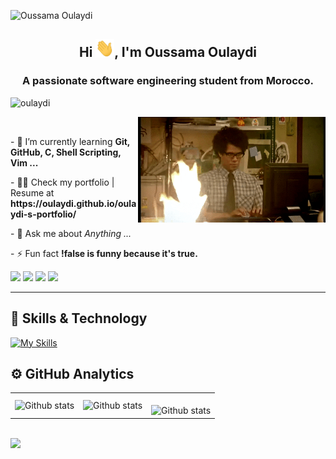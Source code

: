 ![Oussama Oulaydi](https://github.com/oulaydi/oulaydi/assets/130802700/900af5d1-600c-4bd4-893c-33930ee27fc9)

<h2 align="center">Hi <img src="wave.gif" width="30px">, I'm Oussama Oulaydi</h1>

<h3 align="center">A passionate software engineering student from Morocco.</h3>

<p align="left"> <img src="https://komarev.com/ghpvc/?username=oulaydi&label=Profile%20views&color=0e75b6&style=flat" alt="oulaydi" /> </p>

<img align="right" width="300" src="fire.gif"/>

<br>

<p align="left"> 
  - 🌱 I’m currently learning <b>Git, GitHub, C, Shell Scripting, Vim ...</b>
</p>

<p align="left">
    - 👨‍💻 Check my portfolio | Resume at <b>https://oulaydi.github.io/oulaydi-s-portfolio/</b>
</p>

<p align="left">
    - 💬 Ask me about <i>Anything ...</i>
</p>

<p align="left">
  - ⚡ Fun fact <b>!false is funny because it's true.</b>
</p>

<p align="left">
  <a href="mailto:oussama.oulaydi@gmail.com" target="_blank" alt="Gmail">
  <img src="https://img.shields.io/badge/-Gmail-FF0000?style=flat-square&labelColor=FF0000&logo=gmail&logoColor=white&link=LINK-DO-SEU-GMAIL" /></a>

  <a href="https://www.linkedin.com/in/oussamaoulaydi" target="_blank" alt="LinkedIn">
  <img src="https://img.shields.io/badge/-Linkedin-0e76a8?style=flat-square&logo=Linkedin&logoColor=white&link=LINK-DO-SEU-LINKEDIN" /></a>

  <a href="https://twitter.com/oulaybat_o" target="_blank" alt="Twitter">
  <img src="https://img.shields.io/badge/-Twitter-3b5998?style=flat-square&labelColor=3b5998&logo=twitter&logoColor=white&link=LINK-DO-SEU-TWITTER"/></a>

  <a href="https://wa.me/+212661857191" target="_blank" alt="WhatsApp">
  <img src="https://img.shields.io/badge/-WhatsApp-25d366?style=flat-square&labelColor=25d366&logo=whatsapp&logoColor=white&link=API-DO-SEU-WHATSAPP"/></a>
</p>

<hr>

## 🚀 Skills & Technology

[![My Skills](https://skillicons.dev/icons?i=c,python,linux,bash,git,github,php,html,css,bootstrap,mysql,vim,emacs,vscode)](https://skillicons.dev)

## ⚙️ GitHub Analytics

<table>
  <tr>
    <td>
       <img align="left" src="https://github-readme-stats.vercel.app/api/top-langs?username=oulaydi&theme=dark&hide_border=false&include_all_commits=true&count_private=true" alt="Github stats" />
      </td>
    <td>
<img align="left" src="https://github-readme-stats.vercel.app/api?username=oulaydi&theme=dark&hide_border=false&include_all_commits=true&count_private=true" alt="Github stats" />
  </td>
    <td>
<br/>
<img align="left" src="https://github-readme-streak-stats.herokuapp.com/?user=oulaydi&theme=dark&hide_border=false" alt="Github stats" />
 </td>
  </tr>
</table><br/>

<img src="https://media.giphy.com/media/WUlplcMpOCEmTGBtBW/giphy.gif" width="30">
